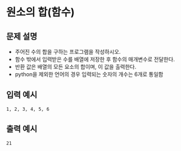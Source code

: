 # 원소의 합(함수)
## 문제 설명
- 주어진 수의 합을 구하는 프로그램을 작성하시오.
- 함수 밖에서 입력받은 수를 배열에 저장한 후 함수의 매개변수로 전달한다.
- 반환 값은 배열의 모든 요소의 합이며, 이 값을 출력한다.
- python을 제외한 언어의 경우 입력되는 숫자의 개수는 6개로 통일함
## 입력 예시
`1, 2, 3, 4, 5, 6`
## 출력 예시
`21`